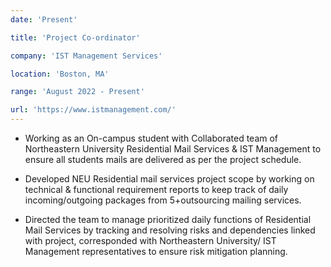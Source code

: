 ```yaml
---
date: 'Present'

title: 'Project Co-ordinator'

company: 'IST Management Services'

location: 'Boston, MA'

range: 'August 2022 - Present'

url: 'https://www.istmanagement.com/'
---
```


- Working as an On-campus student with Collaborated team of Northeastern University Residential Mail Services & IST Management to ensure all students mails are delivered as per the project schedule.

- Developed NEU Residential mail services project scope by working on technical & functional requirement reports to keep track of daily incoming/outgoing packages from 5+outsourcing mailing services.

- Directed the team to manage prioritized daily functions of Residential Mail Services by tracking and resolving risks and dependencies linked with project, corresponded with Northeastern University/ IST Management representatives to ensure risk mitigation planning.
